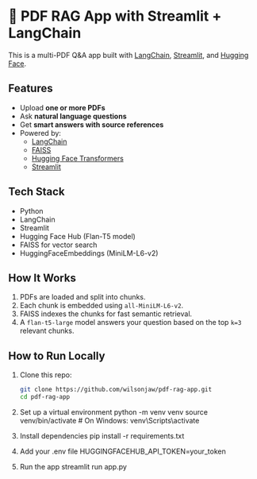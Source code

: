# 🧠 PDF RAG App with Streamlit + LangChain

This is a multi-PDF Q&A app built with [LangChain](https://www.langchain.com/), [Streamlit](https://streamlit.io), and [Hugging Face](https://huggingface.co/).

## Features
- Upload **one or more PDFs**
- Ask **natural language questions**
- Get **smart answers with source references**
- Powered by:
  - [LangChain](https://www.langchain.com/)
  - [FAISS](https://github.com/facebookresearch/faiss)
  - [Hugging Face Transformers](https://huggingface.co/)
  - [Streamlit](https://streamlit.io/)

## Tech Stack
- Python
- LangChain
- Streamlit
- Hugging Face Hub (Flan-T5 model)
- FAISS for vector search
- HuggingFaceEmbeddings (MiniLM-L6-v2)

## How It Works

1. PDFs are loaded and split into chunks.
2. Each chunk is embedded using `all-MiniLM-L6-v2`.
3. FAISS indexes the chunks for fast semantic retrieval.
4. A `flan-t5-large` model answers your question based on the top `k=3` relevant chunks.

## How to Run Locally

1. Clone this repo:
   ```bash
   git clone https://github.com/wilsonjaw/pdf-rag-app.git
   cd pdf-rag-app

2. Set up a virtual environment
    python -m venv venv
    source venv/bin/activate  # On Windows: venv\Scripts\activate

3. Install dependencies
    pip install -r requirements.txt
    
4. Add your .env file
    HUGGINGFACEHUB_API_TOKEN=your_token

5. Run the app 
    streamlit run app.py
